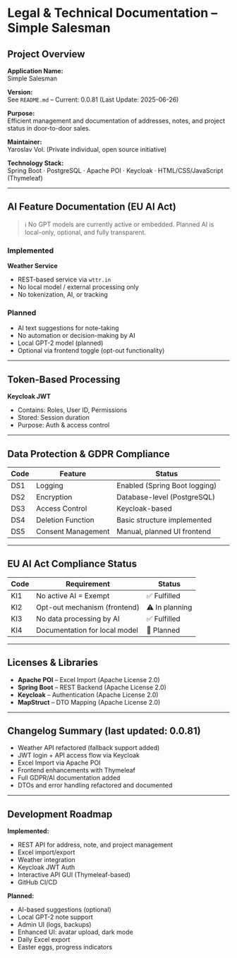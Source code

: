 # Legal & Technical Documentation – Simple Salesman

## Project Overview

**Application Name:**  
Simple Salesman

**Version:**  
See `README.md` – Current: 0.0.81 (Last Update: 2025-06-26)

**Purpose:**  
Efficient management and documentation of addresses, notes, and project status in door-to-door sales.

**Maintainer:**  
Yaroslav Vol. (Private individual, open source initiative)

**Technology Stack:**  
Spring Boot · PostgreSQL · Apache POI · Keycloak · HTML/CSS/JavaScript (Thymeleaf)

---

## AI Feature Documentation (EU AI Act)

> ℹ️ No GPT models are currently active or embedded. Planned AI is local-only, optional, and fully transparent.

### Implemented

**Weather Service**  
- REST-based service via `wttr.in`  
- No local model / external processing only  
- No tokenization, AI, or tracking  

### Planned

- AI text suggestions for note-taking  
- No automation or decision-making by AI  
- Local GPT-2 model (planned)  
- Optional via frontend toggle (opt-out functionality)

---

## Token-Based Processing

**Keycloak JWT**  
- Contains: Roles, User ID, Permissions  
- Stored: Session duration  
- Purpose: Auth & access control

---

## Data Protection & GDPR Compliance

| Code | Feature                  | Status                        |
|------|--------------------------|-------------------------------|
| DS1  | Logging                  | Enabled (Spring Boot logging) |
| DS2  | Encryption               | Database-level (PostgreSQL)   |
| DS3  | Access Control           | Keycloak-based                |
| DS4  | Deletion Function        | Basic structure implemented   |
| DS5  | Consent Management       | Manual, planned UI frontend   |

---

## EU AI Act Compliance Status

| Code | Requirement                          | Status         |
|------|--------------------------------------|----------------|
| KI1  | No active AI = Exempt                | ✅ Fulfilled    |
| KI2  | Opt-out mechanism (frontend)         | ⚠️ In planning  |
| KI3  | No data processing by AI             | ✅ Fulfilled    |
| KI4  | Documentation for local model        | 📝 Planned      |

---

## Licenses & Libraries

- **Apache POI** – Excel Import (Apache License 2.0)  
- **Spring Boot** – REST Backend (Apache License 2.0)  
- **Keycloak** – Authentication (Apache License 2.0)  
- **MapStruct** – DTO Mapping (Apache License 2.0)  

---

## Changelog Summary (last updated: 0.0.81)

- Weather API refactored (fallback support added)  
- JWT login + API access flow via Keycloak  
- Excel Import via Apache POI  
- Frontend enhancements with Thymeleaf  
- Full GDPR/AI documentation added  
- DTOs and error handling refactored and documented  

---

## Development Roadmap

**Implemented:**  
- REST API for address, note, and project management  
- Excel import/export  
- Weather integration  
- Keycloak JWT Auth  
- Interactive API GUI (Thymeleaf-based)  
- GitHub CI/CD  

**Planned:**  
- AI-based suggestions (optional)  
- Local GPT-2 note support  
- Admin UI (logs, backups)  
- Enhanced UI: avatar upload, dark mode  
- Daily Excel export  
- Easter eggs, progress indicators  

